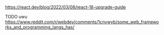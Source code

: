 https://react.dev/blog/2022/03/08/react-18-upgrade-guide

TODO uwu https://www.reddit.com/r/webdev/comments/1cnvwyb/some_web_frameworks_and_programming_langs_has/
